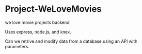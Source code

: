 # Project-WeLoveMovies

we love movie projects backend


Uses express, node.js, and knex. 

Can we retrive and modify data from a database using an API with parameters.
